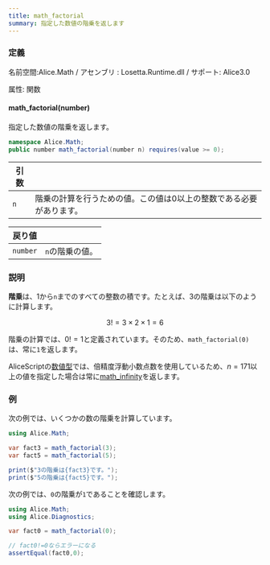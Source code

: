 ```yaml
---
title: math_factorial
summary: 指定した数値の階乗を返します
---
```


### 定義
名前空間:Alice.Math / アセンブリ : Losetta.Runtime.dll / サポート: Alice3.0

属性: 関数

#### math_factorial(number)

指定した数値の階乗を返します。

```cs title="AliceScript"
namespace Alice.Math;
public number math_factorial(number n) requires(value >= 0);
```

|引数| |
|-|-|
|`n`|階乗の計算を行うための値。この値は0以上の整数である必要があります。|

|戻り値| |
|-|-|
|`number`|`n`の階乗の値。|

### 説明
**階乗**は、1から`n`までのすべての整数の積です。たとえば、3の階乗は以下のように計算します。

$$ 3! = 3 \times 2 \times 1 = 6 $$

階乗の計算では、$0! = 1$と定義されています。そのため、`math_factorial(0)`は、常に`1`を返します。

AliceScriptの[数値型](../../number/index.md)では、倍精度浮動小数点数を使用しているため、$n = 171$以上の値を指定した場合は常に[math_infinity](./math_infinity.md)を返します。

### 例
次の例では、いくつかの数の階乗を計算しています。

```cs title="AliceScript"
using Alice.Math;

var fact3 = math_factorial(3);
var fact5 = math_factorial(5);

print($"3の階乗は{fact3}です。");
print($"5の階乗は{fact5}です。");
```

次の例では、`0`の階乗が`1`であることを確認します。

```cs title="AliceScript"
using Alice.Math;
using Alice.Diagnostics;

var fact0 = math_factorial(0);

// fact0!=0ならエラーになる
assertEqual(fact0,0);
```